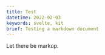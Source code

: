 ```yaml
---
title: Test
datetime: 2022-02-03
keywords: svelte, kit
brief: Testing a markdown document
---
```


Let there be markup.
